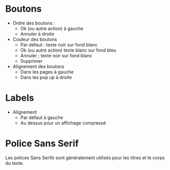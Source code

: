 Boutons
=======

 - Ordre des boutons : 
	 - Ok (ou autre action) à gauche
	 - Annuler à droite
 - Couleur des boutons
	 - Par défaut : texte noir sur fond blanc
	 - Ok (ou autre action) texte blanc sur fond bleu
	 - Annuler ; texte noir sur fond blanc
	 - Supprimer
 - Alignement des boutons 
	 - Dans les pages à gauche
	 - Dans les pop up à droite

Labels
=====

 - Alignement 
	 - Par défaut à gauche
	 - Au dessus pour un affichage compressé

Police Sans Serif
=================
Les polices Sans Serifs sont généralement utilisés pour les titres et le corps du texte. 
